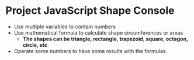 # Project JavaScript Shape Console

- Use multiple variables to contain numbers
- Use mathematical formula to calculate shape circumferences or areas
  - **The shapes can be triangle, rectangle, trapezoid, square, octagon, circle, etc**
- Operate some numbers to have some results with the formulas.
